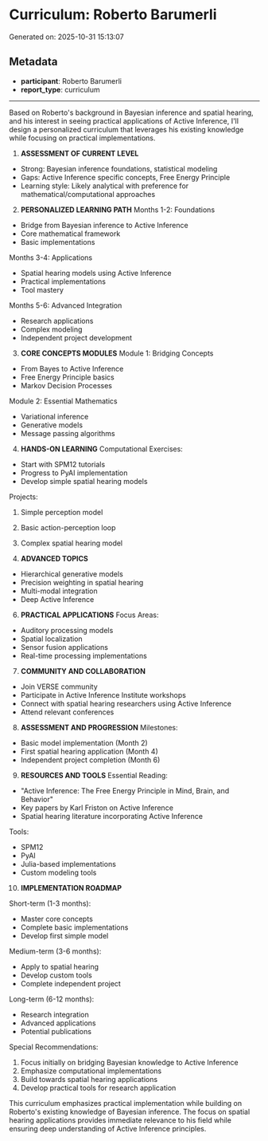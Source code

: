 # Curriculum: Roberto Barumerli

Generated on: 2025-10-31 15:13:07

## Metadata

- **participant**: Roberto Barumerli
- **report_type**: curriculum

---

Based on Roberto's background in Bayesian inference and spatial hearing, and his interest in seeing practical applications of Active Inference, I'll design a personalized curriculum that leverages his existing knowledge while focusing on practical implementations.

1. **ASSESSMENT OF CURRENT LEVEL**
- Strong: Bayesian inference foundations, statistical modeling
- Gaps: Active Inference specific concepts, Free Energy Principle
- Learning style: Likely analytical with preference for mathematical/computational approaches

2. **PERSONALIZED LEARNING PATH**
Months 1-2: Foundations
- Bridge from Bayesian inference to Active Inference
- Core mathematical framework
- Basic implementations

Months 3-4: Applications
- Spatial hearing models using Active Inference
- Practical implementations
- Tool mastery

Months 5-6: Advanced Integration
- Research applications
- Complex modeling
- Independent project development

3. **CORE CONCEPTS MODULES**
Module 1: Bridging Concepts
- From Bayes to Active Inference
- Free Energy Principle basics
- Markov Decision Processes

Module 2: Essential Mathematics
- Variational inference
- Generative models
- Message passing algorithms

4. **HANDS-ON LEARNING**
Computational Exercises:
- Start with SPM12 tutorials
- Progress to PyAI implementation
- Develop simple spatial hearing models

Projects:
1. Simple perception model
2. Basic action-perception loop
3. Complex spatial hearing model

5. **ADVANCED TOPICS**
- Hierarchical generative models
- Precision weighting in spatial hearing
- Multi-modal integration
- Deep Active Inference

6. **PRACTICAL APPLICATIONS**
Focus Areas:
- Auditory processing models
- Spatial localization
- Sensor fusion applications
- Real-time processing implementations

7. **COMMUNITY AND COLLABORATION**
- Join VERSE community
- Participate in Active Inference Institute workshops
- Connect with spatial hearing researchers using Active Inference
- Attend relevant conferences

8. **ASSESSMENT AND PROGRESSION**
Milestones:
- Basic model implementation (Month 2)
- First spatial hearing application (Month 4)
- Independent project completion (Month 6)

9. **RESOURCES AND TOOLS**
Essential Reading:
- "Active Inference: The Free Energy Principle in Mind, Brain, and Behavior"
- Key papers by Karl Friston on Active Inference
- Spatial hearing literature incorporating Active Inference

Tools:
- SPM12
- PyAI
- Julia-based implementations
- Custom modeling tools

10. **IMPLEMENTATION ROADMAP**

Short-term (1-3 months):
- Master core concepts
- Complete basic implementations
- Develop first simple model

Medium-term (3-6 months):
- Apply to spatial hearing
- Develop custom tools
- Complete independent project

Long-term (6-12 months):
- Research integration
- Advanced applications
- Potential publications

Special Recommendations:
1. Focus initially on bridging Bayesian knowledge to Active Inference
2. Emphasize computational implementations
3. Build towards spatial hearing applications
4. Develop practical tools for research application

This curriculum emphasizes practical implementation while building on Roberto's existing knowledge of Bayesian inference. The focus on spatial hearing applications provides immediate relevance to his field while ensuring deep understanding of Active Inference principles.